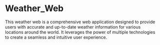 # Weather_Web
This weather web is a comprehensive web application designed to provide users with accurate and up-to-date weather information for various locations around the world. It leverages the power of multiple technologies to create a seamless and intuitive user experience.
